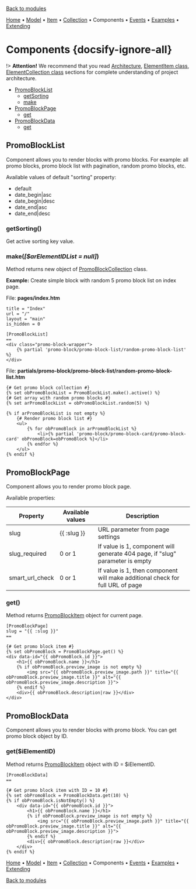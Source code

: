 [Back to modules](modules/home.md)

[Home](modules/promo-block/home.md)
• [Model](modules/promo-block/model/model.md)
• [Item](modules/promo-block/item/item.md)
• [Collection](modules/promo-block/collection/collection.md)
• Components
• [Events](modules/promo-block/event/event.md)
• [Examples](modules/promo-block/examples/examples.md)
• [Extending](modules/promo-block/extending/extending.md)

# Components {docsify-ignore-all}

!> **Attention!**  We recommend that you read [Architecture](architecture/architecture), [ElementItem class](architecture/item-class/item-class.md),
[ElementCollection class](architecture/collection-class/collection-class.md) sections for complete understanding of  project architecture.

* [PromoBlockList](#promoblocklist)
  * [getSorting](#getsorting)
  * [make](#makearelementidlist-null)
* [PromoBlockPage](#promoblockpage)
  * [get](#get)
* [PromoBlockData](#promoblockdata)
  * [get](#getielementid)

## PromoBlockList

Component allows you to render blocks with promo blocks. For example: all promo blocks, promo block list with pagination,
random promo blocks, etc.

Available values of default "sorting" property:
  * default
  * date_begin|asc
  * date_begin|desc
  * date_end|asc
  * date_end|desc

### getSorting()

Get active sorting key value.

### make(_[$arElementIDList = null]_)

Method returns new object of [PromoBlockCollection](modules/promo-block/collection/collection.md) class.

**Example:** Create simple block with random 5 promo block list on index page.

File: **pages/index.htm**
```twig
title = "Index"
url = "/"
layout = "main"
is_hidden = 0

[PromoBlockList]
==
<div class="promo-block-wrapper">
    {% partial 'promo-block/promo-block-list/random-promo-block-list' %}
</div>
```

File: **partials/promo-block/promo-block-list/random-promo-block-list.htm**
```twig
{# Get promo block collection #}
{% set obPromoBlockList = PromoBlockList.make().active() %}
{# Get array with random promo blocks #}
{% set arPromoBlockList = obPromoBlockList.random(5) %}

{% if arPromoBlockList is not empty %}
    {# Render promo block list #}
    <ul>
        {% for obPromoBlock in arPromoBlockList %}
            <li>{% partial 'promo-block/promo-block-card/promo-block-card' obPromoBlock=obPromoBlock %}</li>
        {% endfor %}
    </ul>
{% endif %}
```

## PromoBlockPage

Component allows you to render promo block page.

Available properties:

|Property|Available values|Description|
|---|---|---|
|slug|{{ :slug }}|URL parameter from page settings|
|slug_required|0 or 1|If value is 1, component will generate 404 page, if "slug" parameter is empty|
|smart_url_check|0 or 1|If value is 1, then component will make additional check for full URL of page|

### get()

Method returns [PromoBlockItem](modules/promo-block/item/item.md#promo-blockitem) object for current page.

```twig
[PromoBlockPage]
slug = "{{ :slug }}"
==

{# Get promo block item #}
{% set obPromoBlock = PromoBlockPage.get() %}
<div data-id="{{ obPromoBlock.id }}">
    <h1>{{ obPromoBlock.name }}</h1>
    {% if obPromoBlock.preview_image is not empty %}
        <img src="{{ obPromoBlock.preview_image.path }}" title="{{ obPromoBlock.preview_image.title }}" alt="{{ obPromoBlock.preview_image.description }}">
    {% endif %}
    <div>{{ obPromoBlock.description|raw }}</div>
</div>
```

## PromoBlockData

Component allows you to render blocks with promo block. You can get promo block object by ID.

### get($iElementID)

Method returns [PromoBlockItem](modules/promo-block/item/item.md#promo-blockitem) object with ID = $iElementID.
```twig
[PromoBlockData]
==

{# Get promo block item with ID = 10 #}
{% set obPromoBlock = PromoBlockData.get(10) %}
{% if obPromoBlock.isNotEmpty() %}
    <div data-id="{{ obPromoBlock.id }}">
        <h1>{{ obPromoBlock.name }}</h1>
        {% if obPromoBlock.preview_image is not empty %}
            <img src="{{ obPromoBlock.preview_image.path }}" title="{{ obPromoBlock.preview_image.title }}" alt="{{ obPromoBlock.preview_image.description }}">
        {% endif %}
        <div>{{ obPromoBlock.description|raw }}</div>
    </div>
{% endif %}
```

[Home](modules/promo-block/home.md)
• [Model](modules/promo-block/model/model.md)
• [Item](modules/promo-block/item/item.md)
• [Collection](modules/promo-block/collection/collection.md)
• Components
• [Events](modules/promo-block/event/event.md)
• [Examples](modules/promo-block/examples/examples.md)
• [Extending](modules/promo-block/extending/extending.md)

[Back to modules](modules/home.md)
